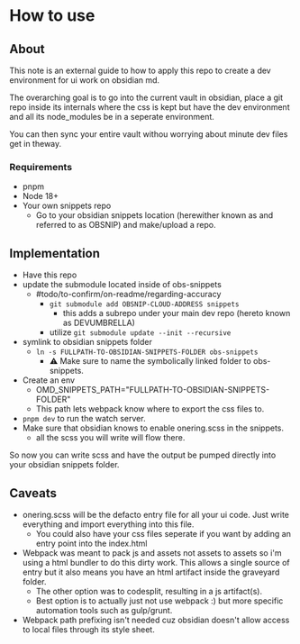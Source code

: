 # How to use

## About

This note is an external guide to how to apply this repo to create a dev environment for ui work on obsidian md.

The overarching goal is to go into the current vault in obsidian, place a git repo inside its internals where the css is kept but have the dev environment and all its node_modules be in a seperate environment.

You can then sync your entire vault withou worrying about minute dev files get in theway.
### Requirements

* pnpm
* Node 18+
* Your own snippets repo 
  * Go to your obsidian snippets location (herewither known as and referred to as OBSNIP) and make/upload a repo.
## Implementation

* Have this repo
* update the submodule located inside of obs-snippets 
  * #todo/to-confirm/on-readme/regarding-accuracy
    * `git submodule add OBSNIP-CLOUD-ADDRESS snippets`
      * this adds a subrepo under your main dev repo (hereto known as DEVUMBRELLA)
    * utilize `git submodule update --init --recursive`
* symlink to obsidian snippets folder
  * `ln -s FULLPATH-TO-OBSIDIAN-SNIPPETS-FOLDER obs-snippets`
    * ⚠️ Make sure to name the symbolically linked folder to obs-snippets.
* Create an env
  * OMD_SNIPPETS_PATH="FULLPATH-TO-OBSIDIAN-SNIPPETS-FOLDER"
  * This path lets webpack know where to export the css files to.
* `pnpm dev` to run the watch server.
* Make sure that obsidian knows to enable onering.scss in the snippets.
  * all the scss you will write will flow there.

So now you can write scss and have the output be pumped directly into your obsidian snippets folder.

## Caveats

* onering.scss will be the defacto entry file for all your ui code. Just write everything and import everything into this file.
  * You could also have your css files seperate if you want by adding an entry point into the index.html
* Webpack was meant to pack js and assets not assets to assets so i'm using a html bundler to do this dirty work. This allows a single source of entry  but it also means you have an html artifact inside the graveyard folder.
  * The other option was to codesplit, resulting in a js artifact(s).
  * Best option is to actually just not use webpack :) but more specific automation tools such as  gulp/grunt.
* Webpack path prefixing isn't needed cuz obsidian doesn't allow access to local files through its style sheet.
